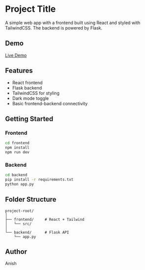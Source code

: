# Project Title

A simple web app with a frontend built using React and styled with TailwindCSS. The backend is powered by Flask.

## Demo
[Live Demo](https://encryptex.vercel.app)

## Features

- React frontend
- Flask backend
- TailwindCSS for styling
- Dark mode toggle
- Basic frontend-backend connectivity

## Getting Started

### Frontend

```bash
cd frontend
npm install
npm run dev
````

### Backend

```bash
cd backend
pip install -r requirements.txt
python app.py
```

## Folder Structure

```
project-root/
│
├── frontend/     # React + Tailwind
│   └── src/
│
└── backend/      # Flask API
    └── app.py
```

## Author

Anish
